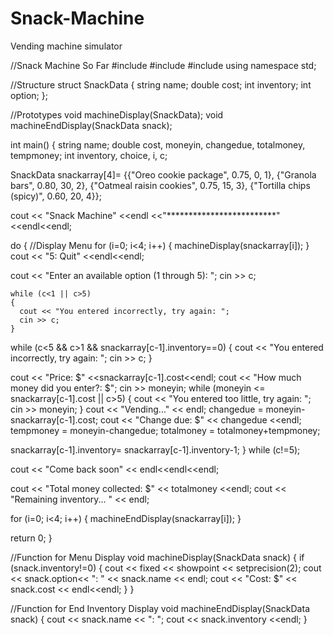 # Snack-Machine
Vending machine simulator

//Snack Machine So Far
#include <iostream>
#include <string>
#include <iomanip>
using namespace std;


//Structure
struct SnackData
{
  string name;
  double cost;
  int inventory;
  int option;
};


//Prototypes
void machineDisplay(SnackData);
void machineEndDisplay(SnackData snack);

int main()
{
string name;
double cost, moneyin, changedue, totalmoney, tempmoney;
int inventory, choice, i, c;

SnackData snackarray[4]= {{"Oreo cookie package", 0.75, 0, 1}, {"Granola bars", 0.80, 30, 2}, {"Oatmeal raisin cookies", 0.75, 15, 3}, {"Tortilla chips (spicy)", 0.60, 20, 4}};

cout << "Snack Machine" <<endl <<"*************************" <<endl<<endl;


do
{
//Display Menu
for (i=0; i<4; i++)
  {
    machineDisplay(snackarray[i]);
  }
  cout << "5: Quit" <<endl<<endl;

  cout << "Enter an available option (1 through 5): ";
  cin >> c;
  
    while (c<1 || c>5)
    {
      cout << "You entered incorrectly, try again: ";
      cin >> c;
    }

  while (c<5 && c>1 && snackarray[c-1].inventory==0)
  { 
    cout << "You entered incorrectly, try again: ";
    cin >> c;
  }
  
  cout << "Price: $" <<snackarray[c-1].cost<<endl;
  cout << "How much money did you enter?: $";
  cin >> moneyin;
  while (moneyin <= snackarray[c-1].cost || c>5)
  {
    cout << "You entered too little, try again: ";
    cin >> moneyin;
  }
  cout << "Vending..." << endl;
  changedue = moneyin-snackarray[c-1].cost;
  cout << "Change due: $" << changedue <<endl;
  tempmoney = moneyin-changedue;
  totalmoney = totalmoney+tempmoney;
      
  snackarray[c-1].inventory= snackarray[c-1].inventory-1;
} while (c!=5);

cout << "Come back soon" << endl<<endl<<endl;

cout << "Total money collected: $" << totalmoney <<endl;
cout << "Remaining inventory... " << endl;


  for (i=0; i<4; i++)
  {
    machineEndDisplay(snackarray[i]);
  }

return 0;
}


//Function for Menu Display
void machineDisplay(SnackData snack)
{
if (snack.inventory!=0)
{
  cout << fixed << showpoint << setprecision(2);
  cout << snack.option<< ": " << snack.name << endl;
  cout << "Cost: $"  << snack.cost << endl<<endl;
}
}

//Function for End Inventory Display
void machineEndDisplay(SnackData snack)
{
  cout << snack.name << ": ";
  cout << snack.inventory <<endl;
}
